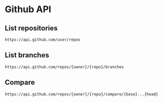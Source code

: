 # Github API

## List repositories
    https://api.github.com/user/repos

## List branches
    https://api.github.com/repos/{owner}/{repo}/branches

## Compare
    https://api.github.com/repos/{owner}/{repo}/compare/{base}...{head}

